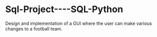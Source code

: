 # Sql-Project----SQL-Python
Design and implementation of a GUI where the user can make various changes to a football team.

